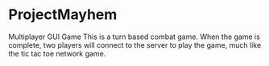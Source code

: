 # ProjectMayhem
Multiplayer GUI Game
This is a turn based combat game. When the game is complete, two players will connect to the server to play the game, much like the tic tac toe network game.
